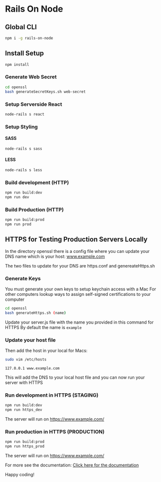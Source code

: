 # Rails On Node

## Global CLI

```bash
npm i -g rails-on-node
```

## Install Setup

```bash
npm install
```

### Generate Web Secret

```bash
cd openssl
bash generateSecretKeys.sh web-secret
```

### Setup Serverside React

```bash
node-rails s react
```

### Setup Styling

#### SASS

```bash
node-rails s sass
```

#### LESS

```bash
node-rails s less
```

### Build development (HTTP)

```bash
npm run build:dev
npm run dev
```

### Build Production (HTTP)

```bash
npm run build:prod
npm run prod
```

## HTTPS for Testing Production Servers Locally

In the directory openssl there is a config file where you can update
your DNS name which is your host: www.example.com

The two files to update for your DNS are https.conf and genereateHttps.sh

### Generate Keys

You must generate your own keys to setup keychain access with a Mac
For other computers lookup ways to assign self-signed certifications to your computer

```bash
cd openssl
bash generateHttps.sh (name)
```

Update your server.js file with the name you provided in this command for HTTPS
By default the name is `example`

### Update your host file

Then add the host in your local for Macs:

```bash
sudo vim /etc/hosts
```

```plain-text
127.0.0.1 www.example.com
```

This will add the DNS to your local host file and you can now run your server with HTTPS

### Run development in HTTPS (STAGING)

```bash
npm run build:dev
npm run https_dev
```

The server will run on https://www.example.com/

### Run production in HTTPS (PRODUCTION)

```bash
npm run build:prod
npm run https_prod
```

The server will run on https://www.example.com/

For more see the documentation: [Click here for the documentation](https://railsonnode.com)

Happy coding!
